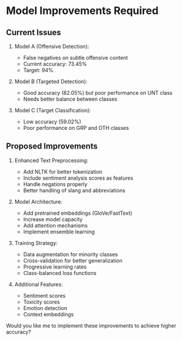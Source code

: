 # Model Improvements Required

## Current Issues
1. Model A (Offensive Detection):
   - False negatives on subtle offensive content
   - Current accuracy: 73.45%
   - Target: 94%

2. Model B (Targeted Detection):
   - Good accuracy (82.05%) but poor performance on UNT class
   - Needs better balance between classes

3. Model C (Target Classification):
   - Low accuracy (59.02%)
   - Poor performance on GRP and OTH classes

## Proposed Improvements

1. Enhanced Text Preprocessing:
   - Add NLTK for better tokenization
   - Include sentiment analysis scores as features
   - Handle negations properly
   - Better handling of slang and abbreviations

2. Model Architecture:
   - Add pretrained embeddings (GloVe/FastText)
   - Increase model capacity
   - Add attention mechanisms
   - Implement ensemble learning

3. Training Strategy:
   - Data augmentation for minority classes
   - Cross-validation for better generalization
   - Progressive learning rates
   - Class-balanced loss functions

4. Additional Features:
   - Sentiment scores
   - Toxicity scores
   - Emotion detection
   - Context embeddings

Would you like me to implement these improvements to achieve higher accuracy?